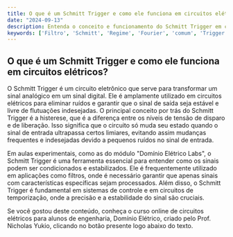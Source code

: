 ```yaml
---
title: O que é um Schmitt Trigger e como ele funciona em circuitos elétricos?
date: "2024-09-13"
description: Entenda o conceito e funcionamento do Schmitt Trigger em circuitos elétricos, uma ferramenta essencial em aulas experimentais.
keywords: ['Filtro', 'Schmitt', 'Regime', 'Fourier', 'comum', 'Trigger', 'Conceito']
---
```


## O que é um Schmitt Trigger e como ele funciona em circuitos elétricos?

O Schmitt Trigger é um circuito eletrônico que serve para transformar um sinal analógico em um sinal digital. Ele é amplamente utilizado em circuitos elétricos para eliminar ruídos e garantir que o sinal de saída seja estável e livre de flutuações indesejadas. O principal conceito por trás do Schmitt Trigger é a histerese, que é a diferença entre os níveis de tensão de disparo e de liberação. Isso significa que o circuito só muda seu estado quando o sinal de entrada ultrapassa certos limiares, evitando assim mudanças frequentes e indesejadas devido a pequenos ruídos no sinal de entrada.

Em aulas experimentais, como as do módulo "Domínio Elétrico Labs", o Schmitt Trigger é uma ferramenta essencial para entender como os sinais podem ser condicionados e estabilizados. Ele é frequentemente utilizado em aplicações como filtros, onde é necessário garantir que apenas sinais com características específicas sejam processados. Além disso, o Schmitt Trigger é fundamental em sistemas de controle e em circuitos de temporização, onde a precisão e a estabilidade do sinal são cruciais.

Se você gostou deste conteúdo, conheça o curso online de circuitos elétricos para alunos de engenharia, Domínio Elétrico, criado pelo Prof. Nicholas Yukio, clicando no botão presente logo abaixo do texto.